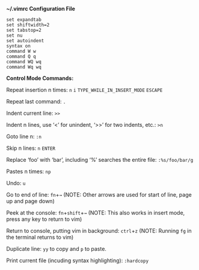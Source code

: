 **~/.vimrc Configuration File**

```vim
set expandtab
set shiftwidth=2
set tabstop=2
set nu
set autoindent
syntax on
command W w
command Q q
command WQ wq
command Wq wq
```

**Control Mode Commands:**

Repeat insertion n times: `n` `i` `TYPE_WHILE_IN_INSERT_MODE` `ESCAPE`

Repeat last command: `.`

Indent current line: `>>`

Indent n lines, use ‘<’ for unindent, ‘>>’ for two indents, etc.: `>n`

Goto line n: `:n`

Skip n lines: `n` `ENTER`

Replace ‘foo’ with ‘bar’, including ‘%’ searches the entire file: `:%s/foo/bar/g`

Pastes n times: `np`

Undo: `u`

Go to end of line: `fn`+`→` (NOTE: Other arrows are used for start of line, page up and page down)

Peek at the console: `fn`+`shift`+`→` (NOTE: This also works in insert mode, press any key to return to vim)

Return to console, putting vim in background: `ctrl`+`z` (NOTE: Running `fg` in the terminal returns to vim)

Duplicate line: `yy` to copy and `p` to paste.

Print current file (incuding syntax highlighting): `:hardcopy`
